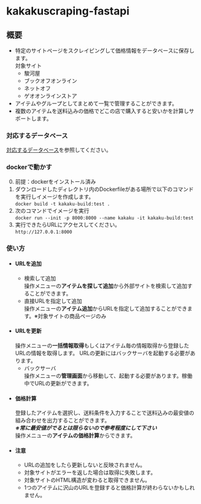 # kakakuscraping-fastapi

## 概要
+ 特定のサイトページをスクレイピングして価格情報をデータベースに保存します。<br>
    対象サイト
     + 駿河屋
     + ブックオフオンライン
     + ネットオフ
     + ゲオオンラインストア
+ アイテムやグループとしてまとめて一覧で管理することができます。
+ 複数のアイテムを送料込みの価格でどこの店で購入すると安いかを計算しサポートします。

### 対応するデータベース
[対応するデータベース](docs/database/SUPPORTED-DB.md)を参照してください。

### dockerで動かす
0. 前提：dockerをインストール済み
1. ダウンロードしたディレクトリ内のDockerfileがある場所で以下のコマンドを実行しイメージを作成します。<br>
   `docker build -t kakaku-build:test .`
2. 次のコマンドでイメージを実行<br>
   `docker run --init -p 8000:8000 --name kakaku -it kakaku-build:test`
3. 実行できたらURLにアクセスしてください。<br>
   `http://127.0.0.1:8000`

### 使い方
+ #### URLを追加<br>
  + 検索して追加<br>
    操作メニューの**アイテムを探して追加**から外部サイトを検索して追加することができます。
  + 直接URLを指定して追加<br>
    操作メニューの**アイテム追加**からURLを指定して追加することができます。※対象サイトの商品ページのみ
+ #### URLを更新<br>
  操作メニューの**一括情報取得**もしくはアイテム毎の情報取得から登録したURLの情報を取得します。
  URLの更新にはバックサーバを起動する必要があります。
  + バックサーバ<br>
    操作メニューの**管理画面**から移動して、起動する必要があります。稼働中でURLの更新ができます。
+ #### 価格計算<br>
  登録したアイテムを選択し、送料条件を入力することで送料込みの最安値の組み合わせを出力することができます。<br>
  ***※常に最安値がでるとは限らないので参考程度にして下さい***<br>
  操作メニューの**アイテムの価格計算**からできます。
+ #### 注意<br>
  + URLの追加をしたら更新しないと反映されません。
  + 対象サイトがエラーを返した場合は取得に失敗します。
  + 対象サイトのHTML構造が変わると取得できません。
  + 1つのアイテムに沢山のURLを登録すると価格計算が終わらないかもしれません。
